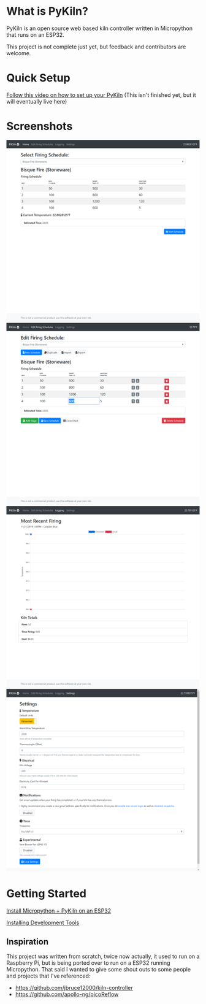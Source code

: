 # What is PyKiln? #

PyKiln is an open source web based kiln controller written in Micropython that runs on an ESP32.

This project is not complete just yet, but feedback and contributors are welcome.

# Quick Setup #

[Follow this video on how to set up your PyKiln](http://pykiln.com/get-started.html "Follow this video on how to set up your PyKiln")
(This isn't finished yet, but it will eventually live here)

# Screenshots #

![Home page of PyKiln, select a firing schedule to begin firing](/docs/images/01_home.png)
![Edit page of PyKiln, create, duplicate, import, export and delete firing schedules](/docs/images/02_edit.png)
![Logging page of PyKiln, view how past fires have gone as well as kiln statistics](/docs/images/03_logs.png)
![Settings page of PyKiln, set your preferred temperature, set up email notification, as well as other settings](/docs/images/04_settings.png)

# Getting Started

[Install Micropython + PyKiln on an ESP32](/getting-started.md "Install Micropython + PyKiln on an ESP32")

[Installing Development Tools](/gettings-started.md "Installing Development Tools")

## Inspiration
This project was written from scratch, twice now actually, it used to run on a Raspberry Pi, but is being ported over to run on a ESP32 running Micropython. That said I wanted to give some shout outs to some people and projects that I've referenced:

- https://github.com/jbruce12000/kiln-controller
- https://github.com/apollo-ng/picoReflow
